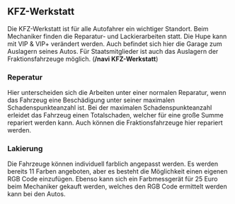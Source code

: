 ## KFZ-Werkstatt

Die KFZ-Werkstatt ist für alle Autofahrer ein wichtiger Standort. Beim Mechaniker finden die Reparatur- und Lackierarbeiten statt. Die Hupe kann mit VIP & VIP+ verändert werden. Auch befindet sich hier die Garage zum Auslagern seines Autos. Für Staatsmitglieder ist auch das Auslagern der Fraktionsfahrzeuge möglich. 
(**/navi KFZ-Werkstatt**)

### Reperatur

Hier unterscheiden sich die Arbeiten unter einer normalen Reparatur, wenn das Fahrzeug eine Beschädigung unter seiner maximalen Schadenspunkteanzahl ist. Bei der maximalen Schadenspunkteanzahl erleidet das Fahrzeug einen Totalschaden, welcher für eine große Summe repariert werden kann. Auch können die Fraktionsfahrzeuge hier repariert werden.

### Lakierung

Die Fahrzeuge können individuell farblich angepasst werden. Es werden bereits 11 Farben angeboten, aber es besteht die Möglichkeit einen eigenen RGB Code einzufügen. Ebenso kann sich ein Farbmessgerät für 25 Euro beim Mechaniker gekauft werden, welches den RGB Code ermittelt werden kann bei den Autos.
